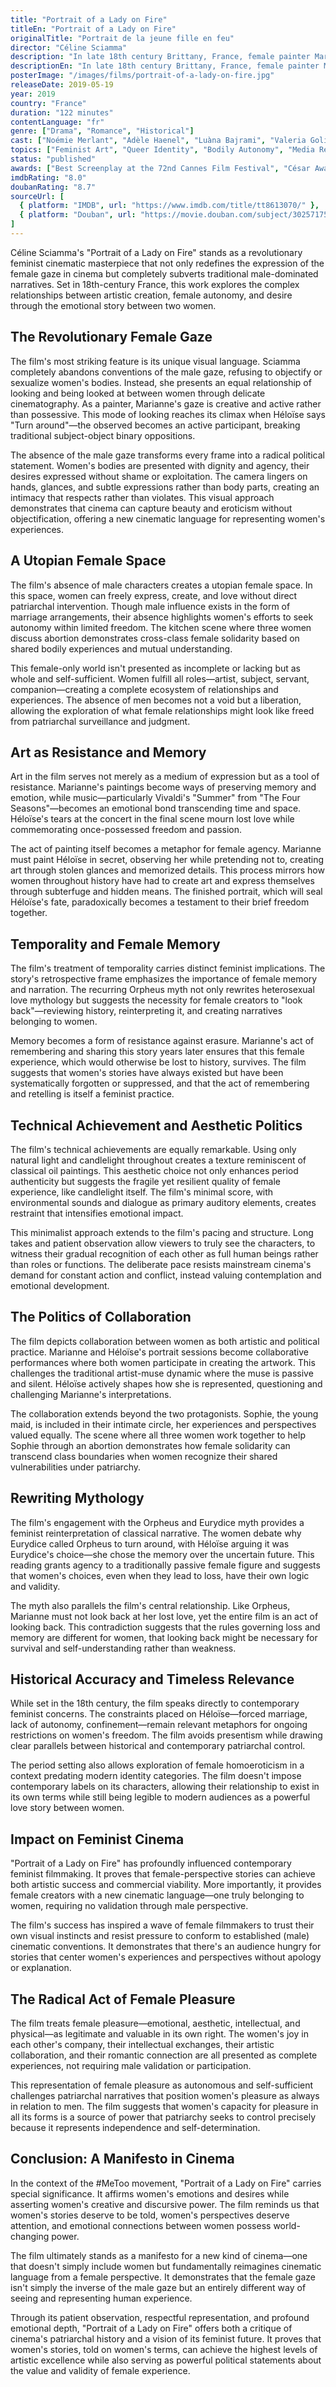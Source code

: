 ```yaml
---
title: "Portrait of a Lady on Fire"
titleEn: "Portrait of a Lady on Fire"
originalTitle: "Portrait de la jeune fille en feu"
director: "Céline Sciamma"
description: "In late 18th century Brittany, France, female painter Marianne is commissioned to paint a portrait of aristocrat Héloïse. This portrait will determine Héloïse's marriage, but she refuses to cooperate. During their time together, the two gradually develop a profound and secret emotional connection."
descriptionEn: "In late 18th century Brittany, France, female painter Marianne is commissioned to paint a portrait of aristocrat Héloïse. This portrait will determine Héloïse's marriage, but she refuses to cooperate. During their time together, the two gradually develop a profound and secret emotional connection."
posterImage: "/images/films/portrait-of-a-lady-on-fire.jpg"
releaseDate: 2019-05-19
year: 2019
country: "France"
duration: "122 minutes"
contentLanguage: "fr"
genre: ["Drama", "Romance", "Historical"]
cast: ["Noémie Merlant", "Adèle Haenel", "Luàna Bajrami", "Valeria Golino"]
topics: ["Feminist Art", "Queer Identity", "Bodily Autonomy", "Media Representation Critique", "Female Friendship"]
status: "published"
awards: ["Best Screenplay at the 72nd Cannes Film Festival", "César Award for Best Cinematography"]
imdbRating: "8.0"
doubanRating: "8.7"
sourceUrl: [
  { platform: "IMDB", url: "https://www.imdb.com/title/tt8613070/" },
  { platform: "Douban", url: "https://movie.douban.com/subject/30257175/" }
]
---
```


Céline Sciamma's "Portrait of a Lady on Fire" stands as a revolutionary feminist cinematic masterpiece that not only redefines the expression of the female gaze in cinema but completely subverts traditional male-dominated narratives. Set in 18th-century France, this work explores the complex relationships between artistic creation, female autonomy, and desire through the emotional story between two women.

## The Revolutionary Female Gaze

The film's most striking feature is its unique visual language. Sciamma completely abandons conventions of the male gaze, refusing to objectify or sexualize women's bodies. Instead, she presents an equal relationship of looking and being looked at between women through delicate cinematography. As a painter, Marianne's gaze is creative and active rather than possessive. This mode of looking reaches its climax when Héloïse says "Turn around"—the observed becomes an active participant, breaking traditional subject-object binary oppositions.

The absence of the male gaze transforms every frame into a radical political statement. Women's bodies are presented with dignity and agency, their desires expressed without shame or exploitation. The camera lingers on hands, glances, and subtle expressions rather than body parts, creating an intimacy that respects rather than violates. This visual approach demonstrates that cinema can capture beauty and eroticism without objectification, offering a new cinematic language for representing women's experiences.

## A Utopian Female Space

The film's absence of male characters creates a utopian female space. In this space, women can freely express, create, and love without direct patriarchal intervention. Though male influence exists in the form of marriage arrangements, their absence highlights women's efforts to seek autonomy within limited freedom. The kitchen scene where three women discuss abortion demonstrates cross-class female solidarity based on shared bodily experiences and mutual understanding.

This female-only world isn't presented as incomplete or lacking but as whole and self-sufficient. Women fulfill all roles—artist, subject, servant, companion—creating a complete ecosystem of relationships and experiences. The absence of men becomes not a void but a liberation, allowing the exploration of what female relationships might look like freed from patriarchal surveillance and judgment.

## Art as Resistance and Memory

Art in the film serves not merely as a medium of expression but as a tool of resistance. Marianne's paintings become ways of preserving memory and emotion, while music—particularly Vivaldi's "Summer" from "The Four Seasons"—becomes an emotional bond transcending time and space. Héloïse's tears at the concert in the final scene mourn lost love while commemorating once-possessed freedom and passion.

The act of painting itself becomes a metaphor for female agency. Marianne must paint Héloïse in secret, observing her while pretending not to, creating art through stolen glances and memorized details. This process mirrors how women throughout history have had to create art and express themselves through subterfuge and hidden means. The finished portrait, which will seal Héloïse's fate, paradoxically becomes a testament to their brief freedom together.

## Temporality and Female Memory

The film's treatment of temporality carries distinct feminist implications. The story's retrospective frame emphasizes the importance of female memory and narration. The recurring Orpheus myth not only rewrites heterosexual love mythology but suggests the necessity for female creators to "look back"—reviewing history, reinterpreting it, and creating narratives belonging to women.

Memory becomes a form of resistance against erasure. Marianne's act of remembering and sharing this story years later ensures that this female experience, which would otherwise be lost to history, survives. The film suggests that women's stories have always existed but have been systematically forgotten or suppressed, and that the act of remembering and retelling is itself a feminist practice.

## Technical Achievement and Aesthetic Politics

The film's technical achievements are equally remarkable. Using only natural light and candlelight throughout creates a texture reminiscent of classical oil paintings. This aesthetic choice not only enhances period authenticity but suggests the fragile yet resilient quality of female experience, like candlelight itself. The film's minimal score, with environmental sounds and dialogue as primary auditory elements, creates restraint that intensifies emotional impact.

This minimalist approach extends to the film's pacing and structure. Long takes and patient observation allow viewers to truly see the characters, to witness their gradual recognition of each other as full human beings rather than roles or functions. The deliberate pace resists mainstream cinema's demand for constant action and conflict, instead valuing contemplation and emotional development.

## The Politics of Collaboration

The film depicts collaboration between women as both artistic and political practice. Marianne and Héloïse's portrait sessions become collaborative performances where both women participate in creating the artwork. This challenges the traditional artist-muse dynamic where the muse is passive and silent. Héloïse actively shapes how she is represented, questioning and challenging Marianne's interpretations.

The collaboration extends beyond the two protagonists. Sophie, the young maid, is included in their intimate circle, her experiences and perspectives valued equally. The scene where all three women work together to help Sophie through an abortion demonstrates how female solidarity can transcend class boundaries when women recognize their shared vulnerabilities under patriarchy.

## Rewriting Mythology

The film's engagement with the Orpheus and Eurydice myth provides a feminist reinterpretation of classical narrative. The women debate why Eurydice called Orpheus to turn around, with Héloïse arguing it was Eurydice's choice—she chose the memory over the uncertain future. This reading grants agency to a traditionally passive female figure and suggests that women's choices, even when they lead to loss, have their own logic and validity.

The myth also parallels the film's central relationship. Like Orpheus, Marianne must not look back at her lost love, yet the entire film is an act of looking back. This contradiction suggests that the rules governing loss and memory are different for women, that looking back might be necessary for survival and self-understanding rather than weakness.

## Historical Accuracy and Timeless Relevance

While set in the 18th century, the film speaks directly to contemporary feminist concerns. The constraints placed on Héloïse—forced marriage, lack of autonomy, confinement—remain relevant metaphors for ongoing restrictions on women's freedom. The film avoids presentism while drawing clear parallels between historical and contemporary patriarchal control.

The period setting also allows exploration of female homoeroticism in a context predating modern identity categories. The film doesn't impose contemporary labels on its characters, allowing their relationship to exist in its own terms while still being legible to modern audiences as a powerful love story between women.

## Impact on Feminist Cinema

"Portrait of a Lady on Fire" has profoundly influenced contemporary feminist filmmaking. It proves that female-perspective stories can achieve both artistic success and commercial viability. More importantly, it provides female creators with a new cinematic language—one truly belonging to women, requiring no validation through male perspective.

The film's success has inspired a wave of female filmmakers to trust their own visual instincts and resist pressure to conform to established (male) cinematic conventions. It demonstrates that there's an audience hungry for stories that center women's experiences and perspectives without apology or explanation.

## The Radical Act of Female Pleasure

The film treats female pleasure—emotional, aesthetic, intellectual, and physical—as legitimate and valuable in its own right. The women's joy in each other's company, their intellectual exchanges, their artistic collaboration, and their romantic connection are all presented as complete experiences, not requiring male validation or participation.

This representation of female pleasure as autonomous and self-sufficient challenges patriarchal narratives that position women's pleasure as always in relation to men. The film suggests that women's capacity for pleasure in all its forms is a source of power that patriarchy seeks to control precisely because it represents independence and self-determination.

## Conclusion: A Manifesto in Cinema

In the context of the #MeToo movement, "Portrait of a Lady on Fire" carries special significance. It affirms women's emotions and desires while asserting women's creative and discursive power. The film reminds us that women's stories deserve to be told, women's perspectives deserve attention, and emotional connections between women possess world-changing power.

The film ultimately stands as a manifesto for a new kind of cinema—one that doesn't simply include women but fundamentally reimagines cinematic language from a female perspective. It demonstrates that the female gaze isn't simply the inverse of the male gaze but an entirely different way of seeing and representing human experience.

Through its patient observation, respectful representation, and profound emotional depth, "Portrait of a Lady on Fire" offers both a critique of cinema's patriarchal history and a vision of its feminist future. It proves that women's stories, told on women's terms, can achieve the highest levels of artistic excellence while also serving as powerful political statements about the value and validity of female experience.